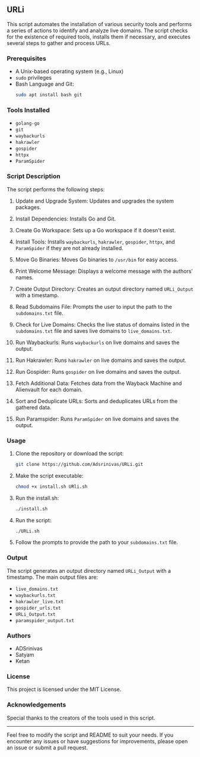 ## URLi
This script automates the installation of various security tools and performs a series of actions to identify and analyze live domains. The script checks for the existence of required tools, installs them if necessary, and executes several steps to gather and process URLs.

### Prerequisites

- A Unix-based operating system (e.g., Linux)
- `sudo` privileges
- Bash Language and Git:
   ```bash
   sudo apt install bash git
   ```

### Tools Installed

- `golang-go`
- `git`
- `waybackurls`
- `hakrawler`
- `gospider`
- `httpx`
- `ParamSpider`

### Script Description

The script performs the following steps:

1. Update and Upgrade System:
   Updates and upgrades the system packages.

2. Install Dependencies:
   Installs Go and Git.

3. Create Go Workspace:
   Sets up a Go workspace if it doesn't exist.

4. Install Tools:
   Installs `waybackurls`, `hakrawler`, `gospider`, `httpx`, and `ParamSpider` if they are not already installed.

5. Move Go Binaries:
   Moves Go binaries to `/usr/bin` for easy access.

6. Print Welcome Message:
   Displays a welcome message with the authors' names.

7. Create Output Directory:
   Creates an output directory named `URLi_Output` with a timestamp.

8. Read Subdomains File:
   Prompts the user to input the path to the `subdomains.txt` file.

9. Check for Live Domains:
   Checks the live status of domains listed in the `subdomains.txt` file and saves live domains to `live_domains.txt`.

10. Run Waybackurls:
    Runs `waybackurls` on live domains and saves the output.

11. Run Hakrawler:
    Runs `hakrawler` on live domains and saves the output.

12. Run Gospider:
    Runs `gospider` on live domains and saves the output.

13. Fetch Additional Data:
    Fetches data from the Wayback Machine and Alienvault for each domain.

14. Sort and Deduplicate URLs:
    Sorts and deduplicates URLs from the gathered data.

15. Run Paramspider:
    Runs `ParamSpider` on live domains and saves the output.

### Usage

1. Clone the repository or download the script:
   ```bash
   git clone https://github.com/Adsrinivas/URLi.git
   ```
2. Make the script executable:
   ```bash
   chmod +x install.sh URli.sh 
   ```
3. Run the install.sh:
   ```bash
   ./install.sh
   ```
4. Run the script:
   ```bash
   ./URLi.sh
   ```
5. Follow the prompts to provide the path to your `subdomains.txt` file.

### Output

The script generates an output directory named `URLi_Output` with a timestamp. The main output files are:

- `live_domains.txt`
- `waybackurls.txt`
- `hakrawler_live.txt`
- `gospider_urls.txt`
- `URLi_Output.txt`
- `paramspider_output.txt`

### Authors

- ADSrinivas
- Satyam
- Ketan

### License

This project is licensed under the MIT License.

### Acknowledgements

Special thanks to the creators of the tools used in this script.

---

Feel free to modify the script and README to suit your needs. If you encounter any issues or have suggestions for improvements, please open an issue or submit a pull request.
